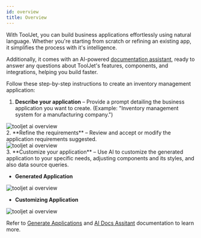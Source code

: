 ```yaml
---
id: overview
title: Overview
---
```

With ToolJet, you can build business applications effortlessly using natural language. Whether you're starting from scratch or refining an existing app, it simplifies the process with it's intelligence.

Additionally, it comes with an AI-powered [documentation assistant](/docs/tooljet-ai/ai-doc-assistant), ready to answer any questions about ToolJet's features, components, and integrations, helping you build faster.

Follow these step-by-step instructions to create an inventory management application:
1. **Describe your application** – Provide a prompt detailing the business application you want to create. (Example: "Inventory management system for a manufacturing company.")
<div style={{textAlign: 'center',  marginBottom:'15px'}}>

<img className="screenshot-full" src="/img/tooljet-ai/overview-ai-1.png" alt="tooljet ai overview" />
 
</div>
2. **Refine the requirements** – Review and accept or modify the application requirements suggested.
<div style={{textAlign: 'center',  marginBottom:'15px'}}>

<img className="screenshot-full" src="/img/tooljet-ai/overview-ai-2.png" alt="tooljet ai overview" />
 
</div>
3. **Customize your application** – Use AI to customize the generated application to your specific needs, adjusting components and its styles, and also data source queries.

- **Generated Application**
<div style={{textAlign: 'center',  marginBottom:'15px'}}>

<img className="screenshot-full" src="/img/tooljet-ai/overview-ai-3.png" alt="tooljet ai overview" />
 
</div>

- **Customizing Application**

<div style={{textAlign: 'center',  marginBottom:'15px'}}>

<img className="screenshot-full" src="/img/tooljet-ai/overview-ai-4.png" alt="tooljet ai overview" />
 
</div>


Refer to [Generate Applications](/docs/build-with-ai/generate-applications) and [AI Docs Assitant](/docs/tooljet-ai/ai-docs-assistant) documentation to learn more.